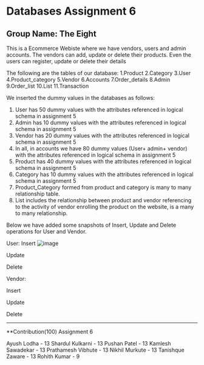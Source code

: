 # Databases Assignment 6
## Group Name: The Eight


This is a Ecommerce Webiste where we have vendors, users and admin accounts. The vendors can add, update or delete their products. Even the users can register, update or delete their details

The following are the tables of our database:
1.Product
2.Category
3.User
4.Product_category
5.Vendor
6.Accounts
7.Order_details
8.Admin
9.Order_list
10.List
11.Transaction

We inserted the dummy values in the databases as follows:
1. User has 50 dummy values with the attributes referenced in logical schema in assignment 5
2. Admin has 10 dummy values with the attributes referenced in logical schema in assignment 5
3. Vendor has 20 dummy values with the attributes referenced in logical schema in assignment 5
4. In all, in accounts we have 80 dummy values (User+ admin+ vendor) with the attributes referenced in logical schema in assignment 5
5. Product has 40 dummy values with the attributes referenced in logical schema in assignment 5
6. Category has 10 dummy values with the attributes referenced in logical schema in assignment 5
7. Product_Category formed from product and category is many to many relationship table.
8. List includes the relationship between product and vendor referencing to the activity of vendor enrolling the product on the website, is a many to many relationship.



Below we have added some snapshots of Insert, Update and Delete operations for User and Vendor.





User:
Insert
![image](https://drive.google.com/file/d/1-QQ-PfhHcsLMbNOtIlTn0AYOnvnpVbTV/view?usp=sharing)




Update 



Delete 

Vendor:

Insert





Update 



Delete

----------------------------------------------------------------------------------------------------------------------------------------------------------------------------
**Contribution(100) Assignment 6

Ayush Lodha - 13
Shardul Kulkarni - 13
Pushan Patel - 13
Kamlesh Sawadekar - 13
Prathamesh Vibhute - 13
Nikhil Murkute - 13
Tanishque Zaware - 13
Rohith Kumar - 9
